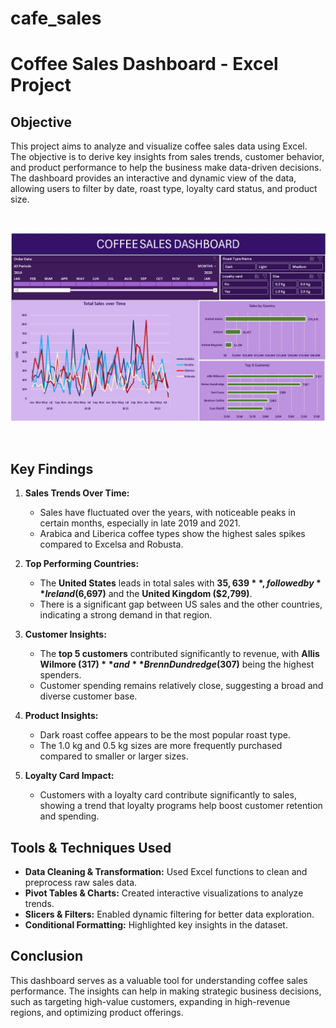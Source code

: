 # cafe_sales

# Coffee Sales Dashboard - Excel Project

## **Objective**

This project aims to analyze and visualize coffee sales data using Excel. The objective is to derive key insights from sales trends, customer behavior, 
and product performance to help the business make data-driven decisions. The dashboard provides an interactive and dynamic view of the data, allowing users 
to filter by date, roast type, loyalty card status, and product size.


<br>

![dashb_oard](https://github.com/Firdousrahmani/cafe_sales/blob/main/cofee%20sales%20dashboard.png)

<br>


## **Key Findings**  

1. **Sales Trends Over Time:**  
   - Sales have fluctuated over the years, with noticeable peaks in certain months, especially in late 2019 and 2021.  
   - Arabica and Liberica coffee types show the highest sales spikes compared to Excelsa and Robusta.  

2. **Top Performing Countries:**  
   - The **United States** leads in total sales with **$35,639**, followed by **Ireland ($6,697)** and the **United Kingdom ($2,799)**.  
   - There is a significant gap between US sales and the other countries, indicating a strong demand in that region.  

3. **Customer Insights:**  
   - The **top 5 customers** contributed significantly to revenue, with **Allis Wilmore ($317)** and **Brenn Dundredge ($307)** being the highest spenders.  
   - Customer spending remains relatively close, suggesting a broad and diverse customer base.  

4. **Product Insights:**  
   - Dark roast coffee appears to be the most popular roast type.  
   - The 1.0 kg and 0.5 kg sizes are more frequently purchased compared to smaller or larger sizes.  

5. **Loyalty Card Impact:**  
   - Customers with a loyalty card contribute significantly to sales, showing a trend that loyalty programs help boost customer retention and spending.  

## **Tools & Techniques Used**  
- **Data Cleaning & Transformation:** Used Excel functions to clean and preprocess raw sales data.  
- **Pivot Tables & Charts:** Created interactive visualizations to analyze trends.  
- **Slicers & Filters:** Enabled dynamic filtering for better data exploration.  
- **Conditional Formatting:** Highlighted key insights in the dataset.



## **Conclusion**  
This dashboard serves as a valuable tool for understanding coffee sales performance. The insights can help in making strategic business decisions, such as targeting high-value customers, expanding in high-revenue regions, and optimizing product offerings.  






